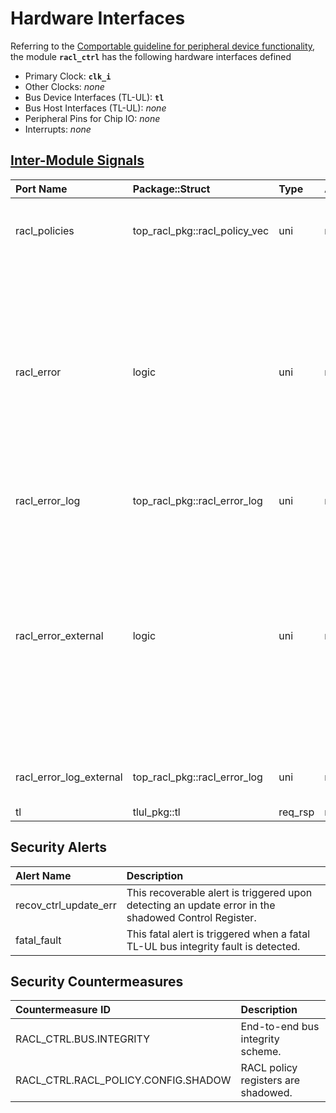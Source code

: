# Hardware Interfaces

<!-- BEGIN CMDGEN util/regtool.py --interfaces ./hw/top_darjeeling/ip_autogen/racl_ctrl/data/racl_ctrl.hjson -->
Referring to the [Comportable guideline for peripheral device functionality](https://opentitan.org/book/doc/contributing/hw/comportability), the module **`racl_ctrl`** has the following hardware interfaces defined
- Primary Clock: **`clk_i`**
- Other Clocks: *none*
- Bus Device Interfaces (TL-UL): **`tl`**
- Bus Host Interfaces (TL-UL): *none*
- Peripheral Pins for Chip IO: *none*
- Interrupts: *none*

## [Inter-Module Signals](https://opentitan.org/book/doc/contributing/hw/comportability/index.html#inter-signal-handling)

| Port Name               | Package::Struct               | Type    | Act   | Width                     | Description                                                                                                                                                                                                              |
|:------------------------|:------------------------------|:--------|:------|:--------------------------|:-------------------------------------------------------------------------------------------------------------------------------------------------------------------------------------------------------------------------|
| racl_policies           | top_racl_pkg::racl_policy_vec | uni     | req   | 1                         | Policy vector distributed to the subscribing RACL IPs.                                                                                                                                                                   |
| racl_error              | logic                         | uni     | rcv   | NumSubscribingIps         | Error notification vector collecting errors from all subscribing IPs. A 1 indicates the corresponding IP raised a RACL error and the error log needs to be collected. Only one IP can raise an error at a time.          |
| racl_error_log          | top_racl_pkg::racl_error_log  | uni     | rcv   | NumSubscribingIps         | Error log information from all IPs.                                                                                                                                                                                      |
| racl_error_external     | logic                         | uni     | rcv   | NumExternalSubscribingIps | Error notification vector collecting errors from all external subscribing IPs. A 1 indicates the corresponding IP raised a RACL error and the error log needs to be collected. Only one IP can raise an error at a time. |
| racl_error_log_external | top_racl_pkg::racl_error_log  | uni     | rcv   | NumExternalSubscribingIps | Error log information from all external IPs.                                                                                                                                                                             |
| tl                      | tlul_pkg::tl                  | req_rsp | rsp   | 1                         |                                                                                                                                                                                                                          |

## Security Alerts

| Alert Name            | Description                                                                                          |
|:----------------------|:-----------------------------------------------------------------------------------------------------|
| recov_ctrl_update_err | This recoverable alert is triggered upon detecting an update error in the shadowed Control Register. |
| fatal_fault           | This fatal alert is triggered when a fatal TL-UL bus integrity fault is detected.                    |

## Security Countermeasures

| Countermeasure ID                   | Description                         |
|:------------------------------------|:------------------------------------|
| RACL_CTRL.BUS.INTEGRITY             | End-to-end bus integrity scheme.    |
| RACL_CTRL.RACL_POLICY.CONFIG.SHADOW | RACL policy registers are shadowed. |


<!-- END CMDGEN -->
